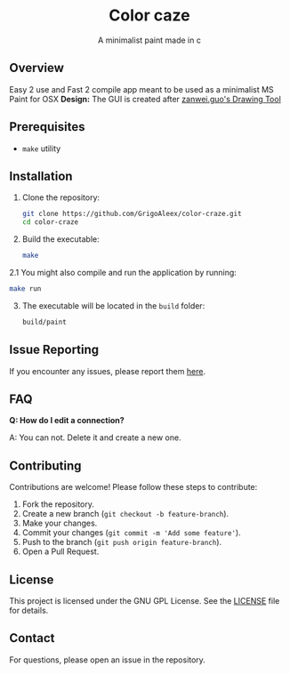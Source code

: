 <h1 align="center"> Color caze </h1>
<p align="center">A minimalist paint made in c</p>
    
## Overview

Easy 2 use and Fast 2 compile app meant to be used as a minimalist MS Paint for OSX
**Design:** The GUI is created after [zanwei.guo's Drawing Tool](https://dribbble.com/shots/18861056-Drawing-Tool)

## Prerequisites

- `make` utility

## Installation

1. Clone the repository:
    ```sh
    git clone https://github.com/GrigoAleex/color-craze.git
    cd color-craze
    ```

2. Build the executable:
    ```sh
    make
    ```

2.1 You might also compile and run the application by running:
  ```sh
  make run
  ```

3. The executable will be located in the `build` folder:
    ```sh
    build/paint
    ```

## Issue Reporting

If you encounter any issues, please report them [here](https://github.com/GrigoAleex/color-craze/issues).

## FAQ

**Q: How do I edit a connection?**

A: You can not. Delete it and create a new one.

## Contributing

Contributions are welcome! Please follow these steps to contribute:

1. Fork the repository.
2. Create a new branch (`git checkout -b feature-branch`).
3. Make your changes.
4. Commit your changes (`git commit -m 'Add some feature'`).
5. Push to the branch (`git push origin feature-branch`).
6. Open a Pull Request.

## License

This project is licensed under the GNU GPL License. See the [LICENSE](LICENSE) file for details.

## Contact

For questions, please open an issue in the repository.
